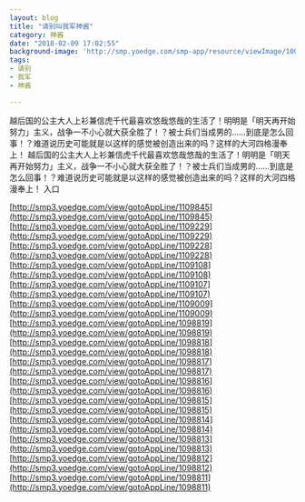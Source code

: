 ```yaml
---
layout: blog
title: "请别叫我军神酱"
category: 神酱
date: "2018-02-09 17:02:55"
background-image: 'http://smp.yoedge.com/smp-app/resource/viewImage/1003344appline.png'
tags:
- 请别
- 我军
- 神酱

---
```

越后国的公主大人上衫兼信虎千代最喜欢悠哉悠哉的生活了！明明是「明天再开始努力」主义，战争一不小心就大获全胜了！？被士兵们当成男的……到底是怎么回事！？难道说历史可能就是以这样的感觉被创造出来的吗？这样的大河四格漫奉上！
越后国的公主大人上衫兼信虎千代最喜欢悠哉悠哉的生活了！明明是「明天再开始努力」主义，战争一不小心就大获全胜了！？被士兵们当成男的……到底是怎么回事！？难道说历史可能就是以这样的感觉被创造出来的吗？这样的大河四格漫奉上！
入口

[http://smp3.yoedge.com/view/gotoAppLine/1109845](http://smp3.yoedge.com/view/gotoAppLine/1109845)
[http://smp3.yoedge.com/view/gotoAppLine/1109229](http://smp3.yoedge.com/view/gotoAppLine/1109229)
[http://smp3.yoedge.com/view/gotoAppLine/1109228](http://smp3.yoedge.com/view/gotoAppLine/1109228)
[http://smp3.yoedge.com/view/gotoAppLine/1109108](http://smp3.yoedge.com/view/gotoAppLine/1109108)
[http://smp3.yoedge.com/view/gotoAppLine/1109107](http://smp3.yoedge.com/view/gotoAppLine/1109107)
[http://smp3.yoedge.com/view/gotoAppLine/1109009](http://smp3.yoedge.com/view/gotoAppLine/1109009)
[http://smp3.yoedge.com/view/gotoAppLine/1098819](http://smp3.yoedge.com/view/gotoAppLine/1098819)
[http://smp3.yoedge.com/view/gotoAppLine/1098818](http://smp3.yoedge.com/view/gotoAppLine/1098818)
[http://smp3.yoedge.com/view/gotoAppLine/1098817](http://smp3.yoedge.com/view/gotoAppLine/1098817)
[http://smp3.yoedge.com/view/gotoAppLine/1098816](http://smp3.yoedge.com/view/gotoAppLine/1098816)
[http://smp3.yoedge.com/view/gotoAppLine/1098815](http://smp3.yoedge.com/view/gotoAppLine/1098815)
[http://smp3.yoedge.com/view/gotoAppLine/1098814](http://smp3.yoedge.com/view/gotoAppLine/1098814)
[http://smp3.yoedge.com/view/gotoAppLine/1098813](http://smp3.yoedge.com/view/gotoAppLine/1098813)
[http://smp3.yoedge.com/view/gotoAppLine/1098812](http://smp3.yoedge.com/view/gotoAppLine/1098812)
[http://smp3.yoedge.com/view/gotoAppLine/1098811](http://smp3.yoedge.com/view/gotoAppLine/1098811)

        
